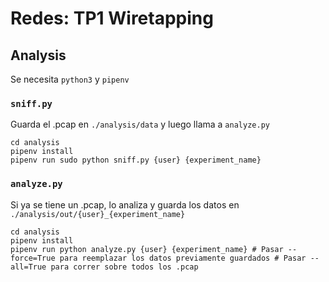 # Redes: TP1 Wiretapping

## Analysis
Se necesita `python3` y `pipenv`

### `sniff.py`
Guarda el .pcap en `./analysis/data` y luego llama a `analyze.py`
```
cd analysis
pipenv install
pipenv run sudo python sniff.py {user} {experiment_name}
```

### `analyze.py`
Si ya se tiene un .pcap, lo analiza y guarda los datos en `./analysis/out/{user}_{experiment_name}`
```
cd analysis
pipenv install
pipenv run python analyze.py {user} {experiment_name} # Pasar --force=True para reemplazar los datos previamente guardados # Pasar --all=True para correr sobre todos los .pcap
```
